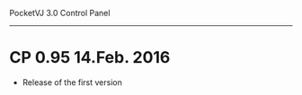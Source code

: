 PocketVJ 3.0 Control Panel
**************************


CP 0.95 14.Feb. 2016
====================
- Release of the first version